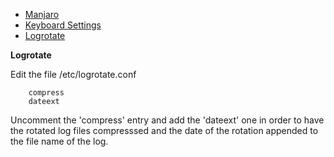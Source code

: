 - [Manjaro](/Manjaro/linux-notes-manjaro.md)
- [Keyboard Settings](/Keyboard/linux-notes-keyboard.md)
- [Logrotate](/Logs/linux-notes-logrotate.md)





 









**Logrotate**  

Edit the file /etc/logrotate.conf

        compress
        dateext

Uncomment the 'compress' entry and add the 'dateext' one in order to have the rotated log files compresssed and the date of the rotation appended to the file name of the log.

